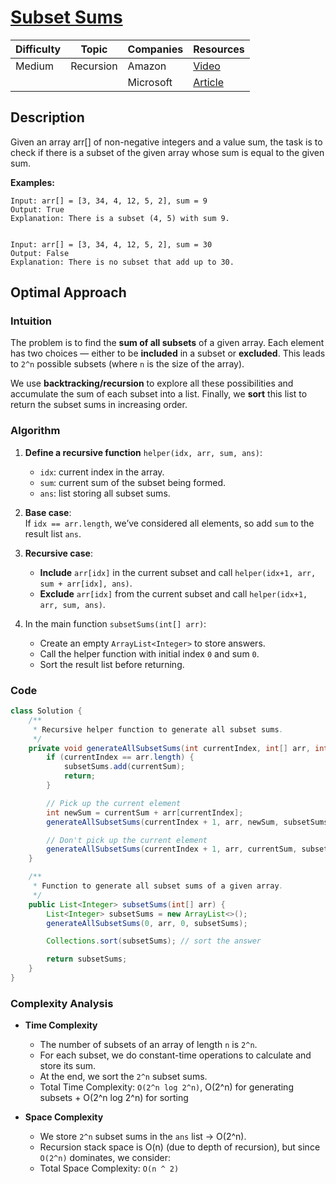 # [Subset Sums](https://www.geeksforgeeks.org/problems/subset-sums2234/1)

| Difficulty | Topic        | Companies           | Resources   |
| ---------- | ------------ | ------------------- | ----------- |
| Medium     | Recursion    |  Amazon             | [Video](https://youtu.be/rYkfBRtMJr8?si=TURlXngYNxF_T1QE)   |
|            |              | Microsoft           | [Article](https://www.geeksforgeeks.org/subset-sum-problem-dp-25/) |

## Description

Given an array arr[] of non-negative integers and a value sum, the task is to check if there is a subset of the given array whose sum is equal to the given sum. 

**Examples:** 
```
Input: arr[] = [3, 34, 4, 12, 5, 2], sum = 9
Output: True
Explanation: There is a subset (4, 5) with sum 9.


Input: arr[] = [3, 34, 4, 12, 5, 2], sum = 30
Output: False
Explanation: There is no subset that add up to 30.
```

## Optimal Approach

### Intuition

The problem is to find the **sum of all subsets** of a given array. Each element has two choices — either to be **included** in a subset or **excluded**. This leads to `2^n` possible subsets (where `n` is the size of the array).

We use **backtracking/recursion** to explore all these possibilities and accumulate the sum of each subset into a list. Finally, we **sort** this list to return the subset sums in increasing order.


### Algorithm

1. **Define a recursive function** `helper(idx, arr, sum, ans)`:
   - `idx`: current index in the array.
   - `sum`: current sum of the subset being formed.
   - `ans`: list storing all subset sums.

2. **Base case**:  
   If `idx == arr.length`, we’ve considered all elements, so add `sum` to the result list `ans`.

3. **Recursive case**:  
   - **Include** `arr[idx]` in the current subset and call `helper(idx+1, arr, sum + arr[idx], ans)`.
   - **Exclude** `arr[idx]` from the current subset and call `helper(idx+1, arr, sum, ans)`.

4. In the main function `subsetSums(int[] arr)`:
   - Create an empty `ArrayList<Integer>` to store answers.
   - Call the helper function with initial index `0` and sum `0`.
   - Sort the result list before returning.


### Code
```java
class Solution {
    /**
     * Recursive helper function to generate all subset sums.
     */
    private void generateAllSubsetSums(int currentIndex, int[] arr, int currentSum, List<Integer> subsetSums) {
        if (currentIndex == arr.length) {
            subsetSums.add(currentSum);
            return;
        }

        // Pick up the current element
        int newSum = currentSum + arr[currentIndex];
        generateAllSubsetSums(currentIndex + 1, arr, newSum, subsetSums);

        // Don't pick up the current element
        generateAllSubsetSums(currentIndex + 1, arr, currentSum, subsetSums);
    }

    /**
     * Function to generate all subset sums of a given array.
     */
    public List<Integer> subsetSums(int[] arr) {
        List<Integer> subsetSums = new ArrayList<>();
        generateAllSubsetSums(0, arr, 0, subsetSums);

        Collections.sort(subsetSums); // sort the answer

        return subsetSums;
    }
}
```

### Complexity Analysis

- **Time Complexity**
  - The number of subsets of an array of length `n` is `2^n`.
  - For each subset, we do constant-time operations to calculate and store its sum.
  - At the end, we sort the `2^n` subset sums.
  - Total Time Complexity:  `O(2^n log 2^n)`, O(2^n) for generating subsets + O(2^n log 2^n) for sorting  

- **Space Complexity** 
  - We store `2^n` subset sums in the `ans` list → O(2^n).
  - Recursion stack space is O(n) (due to depth of recursion), but since `O(2^n)` dominates, we consider:
  - Total Space Complexity:  `O(n ^ 2)`

